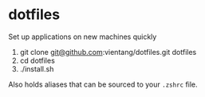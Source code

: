 # dotfiles

Set up applications on new machines quickly
1. git clone git@github.com:vientang/dotfiles.git dotfiles
2. cd dotfiles
3. ./install.sh

Also holds aliases that can be sourced to your `.zshrc` file.

